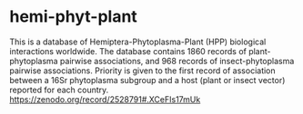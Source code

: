 # hemi-phyt-plant

This is a database of Hemiptera-Phytoplasma-Plant (HPP) biological interactions worldwide. The database contains 1860 records of plant-phytoplasma pairwise associations, and 968 records of insect-phytoplasma pairwise associations. Priority is given to the first record of association between a 16Sr phytoplasma subgroup and a host (plant or insect vector) reported for each country.
https://zenodo.org/record/2528791#.XCeFIs17mUk
